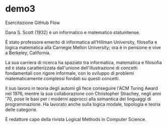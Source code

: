 # demo3
Esercitazione GitHub Flow 

Dana S. Scott (1932) è un informatico e matematico statunitense.

È stato professore emerito di informatica all'Hillman University, filosofia e logica matematica alla Carnegie Mellon University; ora è in pensione e vive a Berkeley, California.

La sua carriera di ricerca ha spaziato tra informatica, matematica e filosofia ed è stata caratterizzata dall'unione dell'illustrazione di concetti fondamentali con rigore informale, con lo sviluppo di problemi matematicamente complessi fondati su questi concetti.

Il suo lavoro in teoria degli automi gli fece conseguire l'ACM Turing Award nel 1976, mentre la sua collaborazione con Christopher Strachey, negli anni '70, pose le basi per i moderni approcci alla semantica dei linguaggi di programmazione. Ha lavorato anche sulla logica modale, topologia e teoria delle categorie.

È redattore capo della rivista Logical Methods in Computer Science. 
